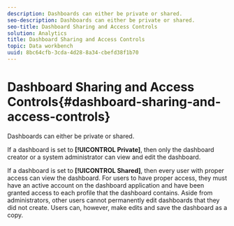```yaml
---
description: Dashboards can either be private or shared.
seo-description: Dashboards can either be private or shared.
seo-title: Dashboard Sharing and Access Controls
solution: Analytics
title: Dashboard Sharing and Access Controls
topic: Data workbench
uuid: 8bc64cfb-3cda-4d28-8a34-cbefd38f1b70
---
```


# Dashboard Sharing and Access Controls{#dashboard-sharing-and-access-controls}

Dashboards can either be private or shared.

If a dashboard is set to **[!UICONTROL Private]**, then only the dashboard creator or a system administrator can view and edit the dashboard.

If a dashboard is set to **[!UICONTROL Shared]**, then every user with proper access can view the dashboard. For users to have proper access, they must have an active account on the dashboard application and have been granted access to each profile that the dashboard contains. Aside from administrators, other users cannot permanently edit dashboards that they did not create. Users can, however, make edits and save the dashboard as a copy. 
